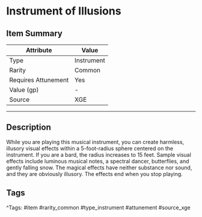 # Instrument of Illusions

## Item Summary

| Attribute            | Value                        |
|----------------------|------------------------------|
| Type                 | Instrument |
| Rarity               | Common             |
| Requires Attunement  | Yes                |
| Value (gp)           | -    |
| Source               | XGE |

---

## Description

While you are playing this musical instrument, you can create harmless, illusory visual effects within a 5-foot-radius sphere centered on the instrument. If you are a bard, the radius increases to 15 feet. Sample visual effects include luminous musical notes, a spectral dancer, butterflies, and gently falling snow. The magical effects have neither substance nor sound, and they are obviously illusory. The effects end when you stop playing.

## Tags

^Tags: #item #rarity_common #type_instrument #attunement #source_xge